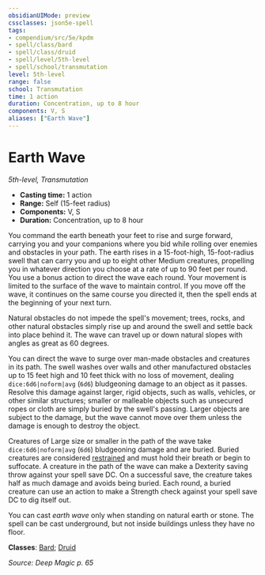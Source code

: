 ```yaml
---
obsidianUIMode: preview
cssclasses: json5e-spell
tags:
- compendium/src/5e/kpdm
- spell/class/bard
- spell/class/druid
- spell/level/5th-level
- spell/school/transmutation
level: 5th-level
range: false
school: Transmutation
time: 1 action
duration: Concentration, up to 8 hour
components: V, S
aliases: ["Earth Wave"]
---
```

# Earth Wave
*5th-level, Transmutation*  

- **Casting time:** 1 action
- **Range:** Self (15-feet radius)
- **Components:** V, S
- **Duration:** Concentration, up to 8 hour

You command the earth beneath your feet to rise and surge forward, carrying you and your companions where you bid while rolling over enemies and obstacles in your path. The earth rises in a 15-foot-high, 15-foot-radius swell that can carry you and up to eight other Medium creatures, propelling you in whatever direction you choose at a rate of up to 90 feet per round. You use a bonus action to direct the wave each round. Your movement is limited to the surface of the wave to maintain control. If you move off the wave, it continues on the same course you directed it, then the spell ends at the beginning of your next turn.

Natural obstacles do not impede the spell's movement; trees, rocks, and other natural obstacles simply rise up and around the swell and settle back into place behind it. The wave can travel up or down natural slopes with angles as great as 60 degrees.

You can direct the wave to surge over man-made obstacles and creatures in its path. The swell washes over walls and other manufactured obstacles up to 15 feet high and 10 feet thick with no loss of movement, dealing `dice:6d6|noform|avg` (`6d6`) bludgeoning damage to an object as it passes. Resolve this damage against larger, rigid objects, such as walls, vehicles, or other similar structures; smaller or malleable objects such as unsecured ropes or cloth are simply buried by the swell's passing. Larger objects are subject to the damage, but the wave cannot move over them unless the damage is enough to destroy the object.

Creatures of Large size or smaller in the path of the wave take `dice:6d6|noform|avg` (`6d6`) bludgeoning damage and are buried. Buried creatures are considered [restrained](/compendium/rules/conditions.md#Restrained) and must hold their breath or begin to suffocate. A creature in the path of the wave can make a Dexterity saving throw against your spell save DC. On a successful save, the creature takes half as much damage and avoids being buried. Each round, a buried creature can use an action to make a Strength check against your spell save DC to dig itself out.

You can cast *earth wave* only when standing on natural earth or stone. The spell can be cast underground, but not inside buildings unless they have no floor.

**Classes**: [Bard](list-spells-classes-bard); [Druid](list-spells-classes-druid)

*Source: Deep Magic p. 65*